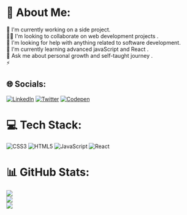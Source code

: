 # 💫 About Me:
🔭 I'm currently working on a side project.<br>👯‍♀️ I'm looking to collaborate on web development projects .<br>🤝 I'm looking for help with anything related to software development.<br>🌱 I'm currently learning advanced javaScript and React .<br>💬 Ask me about personal growth and self-taught journey .<br>⚡️ 


## 🌐 Socials:
[![LinkedIn](https://img.shields.io/badge/LinkedIn-%230077B5.svg?logo=linkedin&logoColor=white)](https://linkedin.com/in/https://www.linkedin.com/in/gloria-aliu-aa43871aa/) [![Twitter](https://img.shields.io/badge/Twitter-%231DA1F2.svg?logo=Twitter&logoColor=white)](https://twitter.com/https://twitter.com/theglxry) [![Codepen](https://img.shields.io/badge/Codepen-000000?style=for-the-badge&logo=codepen&logoColor=white)](https://codepen.io/https://codepen.io/glory-Samuels) 

# 💻 Tech Stack:
![CSS3](https://img.shields.io/badge/css3-%231572B6.svg?style=for-the-badge&logo=css3&logoColor=white) ![HTML5](https://img.shields.io/badge/html5-%23E34F26.svg?style=for-the-badge&logo=html5&logoColor=white) ![JavaScript](https://img.shields.io/badge/javascript-%23323330.svg?style=for-the-badge&logo=javascript&logoColor=%23F7DF1E) ![React](https://img.shields.io/badge/react-%2320232a.svg?style=for-the-badge&logo=react&logoColor=%2361DAFB)
# 📊 GitHub Stats:
![](https://github-readme-stats.vercel.app/api?username=theglxry&theme=dark&hide_border=true&include_all_commits=true&count_private=false)<br/>
![](https://github-readme-streak-stats.herokuapp.com/?user=theglxry&theme=dark&hide_border=true)<br/>
![](https://github-readme-stats.vercel.app/api/top-langs/?username=theglxry&theme=dark&hide_border=true&include_all_commits=true&count_private=false&layout=compact)

<!-- Proudly created with GPRM ( https://gprm.itsvg.in ) -->
